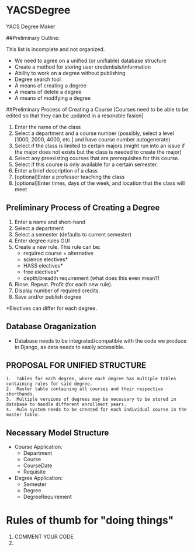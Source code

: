 # YACSDegree
YACS Degree Maker

##Preliminary Outline:

This list is incomplete and not organized.

 * We need to agree on a unified (or unifiable) database structure
 * Create a method for storing user credentials/information
 * Ability to work on a degree without publishing
 * Degree search tool
 * A means of creating a degree
 * A means of delete a degree
 * A means of modifying a degree

 ##Preliminary Process of Creating a Course
 [Courses need to be able to be edited so that they can be updated in a resonable fasion]
 1. Enter the name of the class
 2. Select a department and a course number (possibly, select a level [1000, 2000, 4000, etc.] and have course number autogenerate)
 3. Select if the class is limited to certain majors (might run into an issue if the major does not exists but the class is needed to create the major)
 4. Select any preexisting courses that are prerequisites for this course.
 5. Select if this course is only available for a certain semester.
 6. Enter a brief description of a class
 7. [optional]Enter a professor teaching the class
 8. [optional]Enter times, days of the week, and location that the class will meet

 ## Preliminary Process of Creating a Degree

 1. Enter a name and short-hand
 2. Select a department
 3. Select a semester (defaults to current semester)
 4. Enter degree rules GUI
 5. Create a new rule. This rule can be:
 	- required course + alternative
 	- science electives*
 	- HASS electives*
 	- free electives*
	- depth/breadth requirement (what does this even mean?)
 6. Rinse. Repeat. Profit (for each new rule).
 7. Display number of required credits.
 8. Save and/or publish degree

*Electives can differ for each degree.


 ## Database Oraganization

 * Database needs to be integrated/compatible with the code we produce in Django, as data needs to easily accessible.

 ## PROPOSAL FOR UNIFIED STRUCTURE

	1.  Tables for each degree, where each degree has multiple tables containing rules for said degree.
	2.  Master table containing all courses and their respective shorthands.
	3.  Multiple versions of degrees may be necessary to be stored in database to handle different enrollment years.
	4.  Rule system needs to be created for each individual course in the master table.

## Necessary Model Structure

* Course Application:
	* Department
	* Course
	* CourseDate
	* Requisite
* Degree Application:
	* Semester
	* Degree
	* DegreeRequirement

# Rules of thumb for "doing things"

1. COMMENT YOUR CODE
2. 